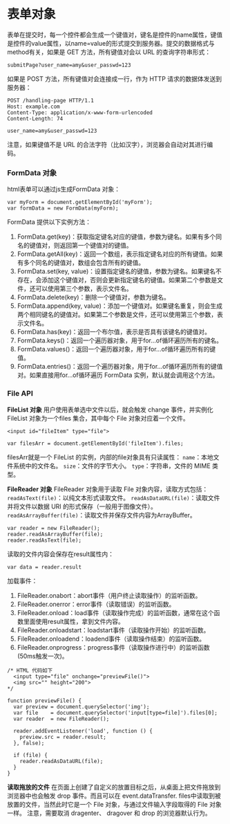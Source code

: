表单对象
===================
表单在提交时，每一个控件都会生成一个键值对，键名是控件的name属性，键值是控件的value属性，以name=value的形式提交到服务器。提交的数据格式与method有关，如果是 GET 方法，所有键值对会以 URL 的查询字符串形式：
```
submitPage?user_name=amy&user_passwd=123
```
如果是 POST 方法，所有键值对会连接成一行，作为 HTTP 请求的数据体发送到服务器：
```
POST /handling-page HTTP/1.1
Host: example.com
Content-Type: application/x-www-form-urlencoded
Content-Length: 74

user_name=amy&user_passwd=123
```
注意，如果键值不是 URL 的合法字符（比如汉字），浏览器会自动对其进行编码。

###  FormData 对象

html表单可以通过js生成FormData 对象：
```
var myForm = document.getElementById('myForm');
var formData = new FormData(myForm);
```
FormData 提供以下实例方法：

1. FormData.get(key)：获取指定键名对应的键值，参数为键名。如果有多个同名的键值对，则返回第一个键值对的键值。
2. FormData.getAll(key)：返回一个数组，表示指定键名对应的所有键值。如果有多个同名的键值对，数组会包含所有的键值。
3. FormData.set(key, value)：设置指定键名的键值，参数为键名。如果键名不存在，会添加这个键值对，否则会更新指定键名的键值。如果第二个参数是文件，还可以使用第三个参数，表示文件名。
4. FormData.delete(key)：删除一个键值对，参数为键名。
5. FormData.append(key, value)：添加一个键值对。如果键名重复，则会生成两个相同键名的键值对。如果第二个参数是文件，还可以使用第三个参数，表示文件名。
6. FormData.has(key)：返回一个布尔值，表示是否具有该键名的键值对。
7. FormData.keys()：返回一个遍历器对象，用于for...of循环遍历所有的键名。
8. FormData.values()：返回一个遍历器对象，用于for...of循环遍历所有的键值。
9. FormData.entries()：返回一个遍历器对象，用于for...of循环遍历所有的键值对。如果直接用for...of循环遍历 FormData 实例，默认就会调用这个方法。

###  File API

**FileList 对象**
用户使用表单选中文件以后，就会触发 change 事件，并实例化FileList 对象为一个files 集合，其中每个 File 对象对应着一个文件。
```
<input id="fileItem" type="file">

var filesArr = document.getElementById('fileItem').files;
```
filesArr就是一个 FileList 的实例，内部的file对象具有只读属性：
`name`：本地文件系统中的文件名。
`size`：文件的字节大小。
`type`：字符串，文件的 MIME 类型。

**FileReader 对象**
FileReader 对象用于读取 File 对象内容，读取方式包括：
`readAsText(file)`：以纯文本形式读取文件。
`readAsDataURL(file)`：读取文件并将文件以数据 URI 的形式保存（一般用于图像文件）。
`readAsArrayBuffer(file)`：读取文件并保存文件内容为ArrayBuffer。

```
var reader = new FileReader();
reader.readAsArrayBuffer(file);
reader.readAsText(file);
```
读取的文件内容会保存在result属性内：

    var data = reader.result

加载事件：

1. FileReader.onabort：abort事件（用户终止读取操作）的监听函数。
2. FileReader.onerror：error事件（读取错误）的监听函数。
3. FileReader.onload：load事件（读取操作完成）的监听函数，通常在这个函数里面使用result属性，拿到文件内容。
4. FileReader.onloadstart：loadstart事件（读取操作开始）的监听函数。
5. FileReader.onloadend：loadend事件（读取操作结束）的监听函数。
6. FileReader.onprogress：progress事件（读取操作进行中）的监听函数(50ms触发一次)。
```
/* HTML 代码如下
  <input type="file" onchange="previewFile()">
  <img src="" height="200">
*/

function previewFile() {
  var preview = document.querySelector('img');
  var file    = document.querySelector('input[type=file]').files[0];
  var reader  = new FileReader();

  reader.addEventListener('load', function () {
    preview.src = reader.result;
  }, false);

  if (file) {
    reader.readAsDataURL(file);
  }
}
```

**读取拖放的文件**
在页面上创建了自定义的放置目标之后，从桌面上把文件拖放到浏览器中也会触发 drop 事件。而且可以在 event.dataTransfer. files中读取到被放置的文件，当然此时它是一个 File 对象，与通过文件输入字段取得的 File 对象一样。
注意，需要取消 dragenter、 dragover 和 drop 的浏览器默认行为。